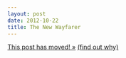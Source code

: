 ```yaml
---
layout: post
date: 2012-10-22
title: The New Wayfarer
---
```

<a href="http://blog.josh-bob.com/the-new-wayfarer/" class="svbtle-link">This post has moved! &raquo;</a>
<a href="/2013/09/23/hello-svbtle/">(find out why)</a>

<!--
While shopping around for the perfect pair of Wayfarers recently, I noticed a few pairs marked with the label “New Wayfarer”, ever so subtly. I like to make informed purchases, so I decided to try to determine the difference between the Wayfarers I was initially shopping for and these New Wayfarers. Because obviously, [new is better](http://josh-bob.com/2012/08/14/my-name-is-josh-im-a-neophile/).

Here’s what I found, straight from the horses mouth:

> Ray-Ban New Wayfarer sunglasses are a slightly smaller interpretation on the most famous style in sunwear. The iconic Ray-Ban Wayfarer is immediately recognizable anywhere in the world. The Ray-Ban signature logo is displayed on both sculpted temples. The New Wayfarer flaunts a softer eye shape than the original and offers both classic and fashion bright color options. These sunglasses allow the wearer to enjoy a classic, celebrated style while adding their own individuality.

Ray Ban had a classic style, but they weren’t afraid to update it to fit a new generation.

Don’t let your previous good ideas hold back your future good ideas.
-->
